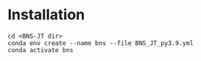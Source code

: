 # Installation 
```
cd <BNS-JT dir>
conda env create --name bns --file BNS_JT_py3.9.yml
conda activate bns
```
